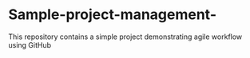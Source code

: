 # Sample-project-management-
This repository contains a simple project demonstrating agile workflow using GitHub
